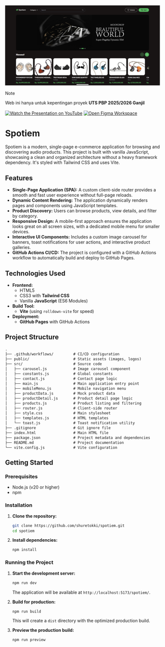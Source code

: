 ![Screenshot](/public/screenshot.png)



> [!NOTE]  
> Web ini hanya untuk kepentingan proyek **UTS PBP 2025/2026 Ganjil** <br> <br>
> [![Watch the Presentation on YouTube](https://img.shields.io/badge/Presentasi-red?logo=youtube)](https://youtu.be/BO9WFylC108)
> [![Open Figma Workspace](https://img.shields.io/badge/Figma-blue?logo=figma)](https://www.figma.com/design/zw2wlQeQRifD2hPSPqotgg/Spotiem?node-id=104-1633&t=bkVoiMAMtyP9erzG-1)

# Spotiem

Spotiem is a modern, single-page e-commerce application for browsing and discovering audio products. This project is built with vanilla JavaScript, showcasing a clean and organized architecture without a heavy framework dependency. It's styled with Tailwind CSS and uses Vite.

## Features

* **Single-Page Application (SPA):** A custom client-side router provides a smooth and fast user experience without full-page reloads.
* **Dynamic Content Rendering:** The application dynamically renders pages and components using JavaScript templates.
* **Product Discovery:** Users can browse products, view details, and filter by category.
* **Responsive Design:** A mobile-first approach ensures the application looks great on all screen sizes, with a dedicated mobile menu for smaller devices.
* **Interactive UI Components:** Includes a custom image carousel for banners, toast notifications for user actions, and interactive product galleries.
* **GitHub Actions CI/CD:** The project is configured with a GitHub Actions workflow to automatically build and deploy to GitHub Pages.

## Technologies Used

* **Frontend:**
    * HTML5
    * CSS3 with **Tailwind CSS**
    * Vanilla **JavaScript** (ES6 Modules)
* **Build Tool:**
    * **Vite** (using `rolldown-vite` for speed)
* **Deployment:**
    * **GitHub Pages** with GitHub Actions

## Project Structure

```
.
├── .github/workflows/         # CI/CD configuration
├── public/                    # Static assets (images, logos)
├── src/                       # Source code
│   ├── carousel.js            # Image carousel component
│   ├── constants.js           # Global constants
│   ├── contact.js             # Contact page logic
│   ├── main.js                # Main application entry point
│   ├── mobileMenu.js          # Mobile navigation menu
│   ├── productData.js         # Mock product data
│   ├── productDetail.js       # Product detail page logic
│   ├── products.js            # Product listing and filtering
│   ├── router.js              # Client-side router
│   ├── style.css              # Main stylesheet
│   ├── templates.js           # HTML templates
│   └── toast.js               # Toast notification utility
├── .gitignore                 # Git ignore file
├── index.html                 # Main HTML file
├── package.json               # Project metadata and dependencies
├── README.md                  # Project documentation
└── vite.config.js             # Vite configuration
```

## Getting Started

### Prerequisites

* Node.js (v20 or higher)
* npm

### Installation

1.  **Clone the repository:**
    ```bash
    git clone https://github.com/shuretokki/spotiem.git
    cd spotiem
    ```

2.  **Install dependencies:**
    ```bash
    npm install
    ```

### Running the Project

1.  **Start the development server:**
    ```bash
    npm run dev
    ```
    The application will be available at `http://localhost:5173/spotiem/`.

2.  **Build for production:**
    ```bash
    npm run build
    ```
    This will create a `dist` directory with the optimized production build.

3.  **Preview the production build:**
    ```bash
    npm run preview
    ```
